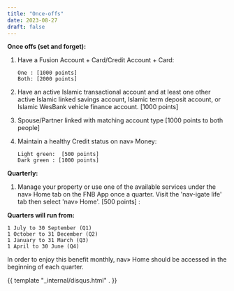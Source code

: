 ```yaml
---
title: "Once-offs"
date: 2023-08-27
draft: false
---
```


**Once offs (set and forget):**

1. Have a Fusion Account + Card/Credit Account + Card:

       One : [1000 points]
       Both: [2000 points]

2. Have an active Islamic transactional account and  at least one other active Islamic linked savings account, Islamic term deposit account, or Islamic WesBank vehicle finance account. [1000 points]

3. Spouse/Partner linked with matching account type [1000 points to both people]

4. Maintain a healthy Credit status on nav» Money:

       Light green:  [500 points]
       Dark green : [1000 points]

**Quarterly:**

1. Manage your property or use one of the available services under the nav» Home tab on the FNB App once a quarter. Visit the 'nav-igate life' tab then select 'nav» Home'. [500 points] :

**Quarters will run from:**

	1 July to 30 September (Q1)
	1 October to 31 December (Q2)
	1 January to 31 March (Q3) 
	1 April to 30 June (Q4) 

In order to enjoy this benefit monthly, nav» Home should be accessed in the beginning of each quarter.

{{ template "_internal/disqus.html" . }}